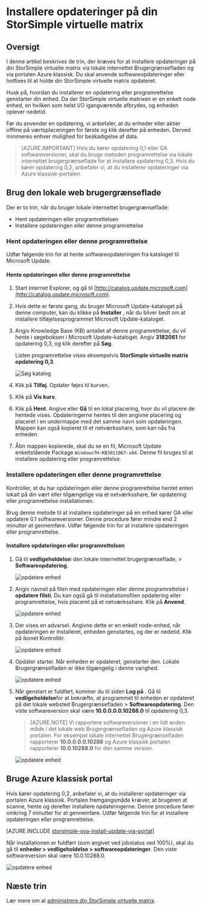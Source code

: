 <properties 
   pageTitle="Installere opdateringer på en StorSimple virtuelle matrix | Microsoft Azure"
   description="Beskriver, hvordan du kan bruge webdelen StorSimple virtuelle matrix brugergrænseflade til at anvende opdateringer ved hjælp af metoden portal og programrettelse"
   services="storsimple"
   documentationCenter="NA"
   authors="alkohli"
   manager="carmonm"
   editor="" />
<tags 
   ms.service="storsimple"
   ms.devlang="NA"
   ms.topic="article"
   ms.tgt_pltfrm="NA"
   ms.workload="TBD"
   ms.date="09/07/2016"
   ms.author="alkohli" />

# <a name="install-updates-on-your-storsimple-virtual-array"></a>Installere opdateringer på din StorSimple virtuelle matrix

## <a name="overview"></a>Oversigt

I denne artikel beskrives de trin, der kræves for at installere opdateringer på din StorSimple virtuelle matrix via lokale internettet Brugergrænsefladen og via portalen Azure klassisk. Du skal anvende softwareopdateringer eller hotfixes til at holde din StorSimple virtuelle matrix opdateret. 

Husk på, hvordan du installerer en opdatering eller programrettelse genstarter din enhed. Da der StorSimple virtuelle matrixen er en enkelt node enhed, en hvilken som helst I/O igangværende afbrydes, og enheden oplever nedetid. 

Før du anvender en opdatering, vi anbefaler, at du enheder eller aktier offline på værtsplaceringen for første og klik derefter på enheden. Derved minimeres enhver mulighed for beskadigelse af data.

> [AZURE.IMPORTANT] Hvis du kører opdatering 0,1 eller GA softwareversioner, skal du bruge metoden programrettelse via lokale internettet brugergrænseflade for at installere opdatering 0,3. Hvis du kører opdatering 0,2, anbefaler vi, at du installerer opdateringer via Azure klassisk-portalen.

## <a name="use-the-local-web-ui"></a>Brug den lokale web brugergrænseflade 
 
Der er to trin, når du bruger lokale internettet brugergrænseflade:

- Hent opdateringen eller programrettelsen
- Installere opdateringen eller denne programrettelse

### <a name="download-the-update-or-the-hotfix"></a>Hent opdateringen eller denne programrettelse

Udfør følgende trin for at hente softwareopdateringen fra kataloget til Microsoft Update.

#### <a name="to-download-the-update-or-the-hotfix"></a>Hente opdateringen eller denne programrettelse

1. Start Internet Explorer, og gå til [http://catalog.update.microsoft.com](http://catalog.update.microsoft.com).

2. Hvis dette er første gang, du bruger Microsoft Update-kataloget på denne computer, kan du klikke på **Installer** , når du bliver bedt om at installere tilføjelsesprogrammet Microsoft Update-kataloget.
  
3. Angiv Knowledge Base (KB) antallet af denne programrettelse, du vil hente i søgeboksen i Microsoft Update-kataloget. Angiv **3182061** for opdatering 0,3, og klik derefter på **Søg**.

    Listen programrettelse vises eksempelvis **StorSimple virtuelle matrix opdatering 0,3**.

    ![Søg katalog](./media/storsimple-ova-install-update-01/download1.png)

4. Klik på **Tilføj**. Opdater føjes til kurven.

5. Klik på **Vis kurv**.

6. Klik på **Hent**. Angive eller **Gå** til en lokal placering, hvor du vil placere de hentede vises. Opdateringerne hentes til den angivne placering og placeret i en undermappe med det samme navn som opdateringen. Mappen kan også kopieret til et netværksshare, som kan nås fra enheden.

7. Åbn mappen kopierede, skal du se en fil, Microsoft Update enkeltstående Package `WindowsTH-KB3011067-x64`. Denne fil bruges til at installere opdatering eller programrettelse.


### <a name="install-the-update-or-the-hotfix"></a>Installere opdateringen eller denne programrettelse

Kontroller, at du har opdateringen eller denne programrettelse hentet enten lokalt på din vært eller tilgængelige via et netværksshare, før opdatering eller programrettelse installationen. 

Brug denne metode til at installere opdateringer på en enhed kører GA eller opdatere 0.1 softwareversioner. Denne procedure fører mindre end 2 minutter at gennemføre. Udfør følgende trin for at installere opdateringen eller programrettelse.


#### <a name="to-install-the-update-or-the-hotfix"></a>Installere opdateringen eller programrettelsen

1. Gå til **vedligeholdelse**i den lokale internettet brugergrænseflade, > **Softwareopdatering**.

    ![opdatere enhed](./media/storsimple-ova-install-update-01/update1m.png)

2. Angiv navnet på filen med opdateringen eller denne programrettelse i **opdatere filsti**. Du kan også gå til installationsfilen opdatering eller programrettelse, hvis placeret på et netværksshare. Klik på **Anvend**.

    ![opdatere enhed](./media/storsimple-ova-install-update-01/update2m.png)

3.  Der vises en advarsel. Angivne dette er en enkelt node-enhed, når opdateringen er installeret, enheden genstartes, og der er nedetid. Klik på ikonet Kontrollér.

    ![opdatere enhed](./media/storsimple-ova-install-update-01/update3m.png)

4. Opdater starter. Når enheden er opdateret, genstarter den. Lokale Brugergrænsefladen er ikke tilgængelig i denne varighed.

    ![opdatere enhed](./media/storsimple-ova-install-update-01/update5m.png)

5. Når genstart er fuldført, kommer du til siden **Log på** . Gå til **vedligeholdelse**for at bekræfte, at programmet til enheden er opdateret på det lokale websted Brugergrænsefladen > **Softwareopdatering**. Den viste softwareversion skal være **10.0.0.0.0.10288.0** til opdatering 0,3.

    > [AZURE.NOTE] Vi rapportere softwareversioner i en lidt anden måde i det lokale web Brugergrænsefladen og Azure klassisk portalen. For eksempel lokale internettet Brugergrænsefladen rapporterer **10.0.0.0.0.10288** og Azure klassisk portalen rapporterer **10.0.10288.0** for den samme version. 

    ![opdatere enhed](./media/storsimple-ova-install-update-01/update6m.png)





## <a name="use-the-azure-classic-portal"></a>Bruge Azure klassisk portal

Hvis kører opdatering 0,2, anbefaler vi, at du installerer opdateringer via portalen Azure klassisk. Portalen fremgangsmåde kræver, at brugeren at scanne, hente og derefter installere opdateringerne. Denne procedure fører omkring 7 minutter for at gennemføre. Udfør følgende trin for at installere opdateringen eller programrettelse.

[AZURE.INCLUDE [storsimple-ova-install-update-via-portal](../../includes/storsimple-ova-install-update-via-portal.md)]

Når installationen er fuldført (som angivet ved jobstatus ved 100%), skal du gå til **enheder > vedligeholdelse > softwareopdateringer**. Den viste softwareversion skal være 10.0.10288.0.

![opdatere enhed](./media/storsimple-ova-install-update-01/azupdate12m.png)

## <a name="next-steps"></a>Næste trin

Lær mere om at [administrere din StorSimple virtuelle matrix](storsimple-ova-web-ui-admin.md).
